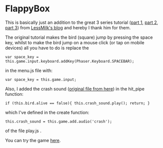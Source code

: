 FlappyBox
=========

This is basically just an addition to the great 3 series tutorial ([part 1](http://blog.lessmilk.com/how-to-make-flappy-bird-in-html5-1/), [part 2](http://blog.lessmilk.com/how-to-make-flappy-bird-in-html5-2/), [part 3](http://blog.lessmilk.com/how-to-make-flappy-bird-in-html5-3/)) from [LessMilk's blog](http://blog.lessmilk.com/) and hereby I thank him for them.

The original tutorial makes the bird (square) jump by pressing the space key, whilst to make the bird jump on a mouse click (or tap on mobile devices) all you have to do is replace the

`var space_key = this.game.input.keyboard.addKey(Phaser.Keyboard.SPACEBAR);`

in the menu.js  file with:

`var space_key = this.game.input;`

Also, I added the crash sound ([original file from here](http://soundbible.com/1945-Smashing.html)) in the hit_pipe  function:

`if (this.bird.alive == false){
    this.crash_sound.play();
    return;
}`

which I've defined in the create function:

`this.crash_sound = this.game.add.audio('crash');`

of the file play.js .

You can try the game [here](http://nikola-breznjak.com/_testings/phaser/flappy_bird/).
